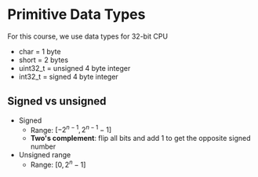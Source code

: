 # Primitive Data Types

For this course, we use data types for 32-bit CPU
- char = 1 byte
- short = 2 bytes
- uint32_t = unsigned 4 byte integer
- int32_t = signed 4 byte integer

## Signed vs unsigned
- Signed
	- Range:  $[-2^{n-1}, 2^{n-1}-1]$
	- **Two's complement**: flip all bits and add 1 to get the opposite signed number
- Unsigned range
	- Range:  $[0, 2^{n}-1]$